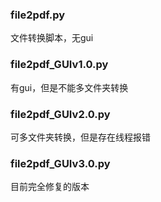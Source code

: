 ### file2pdf.py

文件转换脚本，无gui

### file2pdf_GUIv1.0.py

有gui，但是不能多文件夹转换

### file2pdf_GUIv2.0.py

可多文件夹转换，但是存在线程报错

### file2pdf_GUIv3.0.py

目前完全修复的版本